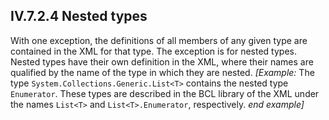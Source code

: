 ## IV.7.2.4 Nested types

With one exception, the definitions of all members of any given type are contained in the XML for that type. The exception is for nested types. Nested types have their own definition in the XML, where their names are qualified by the name of the type in which they are nested. _[Example:_ The type `System.Collections.Generic.List<T>` contains the nested type `Enumerator`. These types are described in the BCL library of the XML under the names `List<T>` and `List<T>.Enumerator`, respectively. _end example]_
